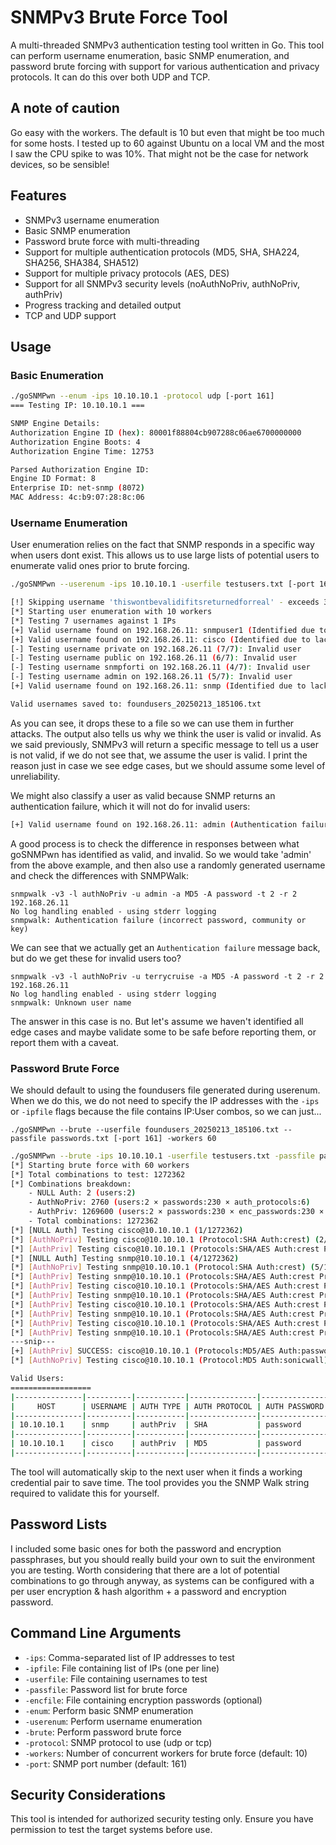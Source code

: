 # SNMPv3 Brute Force Tool

A multi-threaded SNMPv3 authentication testing tool written in Go. This tool can perform username enumeration, basic SNMP enumeration, and password brute forcing with support for various authentication and privacy protocols. It can do this over both UDP and TCP.

## A note of caution
Go easy with the workers. The default is 10 but even that might be too much for some hosts. I tested up to 60 against Ubuntu on a local VM and the most I saw the CPU spike to was 10%. That might not be the case for network devices, so be sensible!

## Features

- SNMPv3 username enumeration
- Basic SNMP enumeration
- Password brute force with multi-threading
- Support for multiple authentication protocols (MD5, SHA, SHA224, SHA256, SHA384, SHA512)
- Support for multiple privacy protocols (AES, DES)
- Support for all SNMPv3 security levels (noAuthNoPriv, authNoPriv, authPriv)
- Progress tracking and detailed output
- TCP and UDP support

## Usage

### Basic Enumeration
~~~bash
./goSNMPwn --enum -ips 10.10.10.1 -protocol udp [-port 161]
=== Testing IP: 10.10.10.1 ===

SNMP Engine Details:
Authorization Engine ID (hex): 80001f88804cb907288c06ae6700000000
Authorization Engine Boots: 4
Authorization Engine Time: 12753

Parsed Authorization Engine ID:
Engine ID Format: 8
Enterprise ID: net-snmp (8072)
MAC Address: 4c:b9:07:28:8c:06
~~~

### Username Enumeration
User enumeration relies on the fact that SNMP responds in a specific way when users dont exist. This allows us to use large lists of potential users to enumerate valid ones prior to brute forcing.

~~~bash
./goSNMPwn --userenum -ips 10.10.10.1 -userfile testusers.txt [-port 161]

[!] Skipping username 'thiswontbevalidifitsreturnedforreal' - exceeds 32 character limit
[*] Starting user enumeration with 10 workers
[*] Testing 7 usernames against 1 IPs
[+] Valid username found on 192.168.26.11: snmpuser1 (Identified due to lack of 'unknown username' error)
[+] Valid username found on 192.168.26.11: cisco (Identified due to lack of 'unknown username' error)
[-] Testing username private on 192.168.26.11 (7/7): Invalid user
[-] Testing username public on 192.168.26.11 (6/7): Invalid user
[-] Testing username snmpforti on 192.168.26.11 (4/7): Invalid user
[-] Testing username admin on 192.168.26.11 (5/7): Invalid user
[+] Valid username found on 192.168.26.11: snmp (Identified due to lack of 'unknown username' error)

Valid usernames saved to: foundusers_20250213_185106.txt

~~~

As you can see, it drops these to a file so we can use them in further attacks. The output also tells us why we think the user is valid or invalid. As we said previously, SNMPv3 will return a specific message to tell us a user is not valid, if we do not see that, we assume the user is valid. I print the reason just in case we see edge cases, but we should assume some level of unreliability. 

We might also classify a user as valid because SNMP returns an authentication failure, which it will not do for invalid users:

~~~bash
[+] Valid username found on 192.168.26.11: admin (Authentication failure)
~~~

A good process is to check the difference in responses between what goSNMPwn has identified as valid, and invalid. So we would take 'admin' from the above example, and then also use a randomly generated username and check the differences with SNMPWalk:

~~~
snmpwalk -v3 -l authNoPriv -u admin -a MD5 -A password -t 2 -r 2 192.168.26.11
No log handling enabled - using stderr logging
snmpwalk: Authentication failure (incorrect password, community or key)
~~~

We can see that we actually get an `Authentication failure` message back, but do we get these for invalid users too?

~~~
snmpwalk -v3 -l authNoPriv -u terrycruise -a MD5 -A password -t 2 -r 2 192.168.26.11
No log handling enabled - using stderr logging
snmpwalk: Unknown user name
~~~

The answer in this case is no. But let's assume we haven't identified all edge cases and maybe validate some to be safe before reporting them, or report them with a caveat.

### Password Brute Force

We should default to using the foundusers file generated during userenum. When we do this, we do not need to specify the IP addresses with the `-ips` or `-ipfile` flags because the file contains IP:User combos, so we can just...

~~~
./goSNMPwn --brute --userfile foundusers_20250213_185106.txt --passfile passwords.txt [-port 161] -workers 60
~~~



~~~bash
./goSNMPwn --brute -ips 10.10.10.1 -userfile testusers.txt -passfile passwords.txt [-port 161] -workers 60
[*] Starting brute force with 60 workers
[*] Total combinations to test: 1272362
[*] Combinations breakdown:
    - NULL Auth: 2 (users:2)
    - AuthNoPriv: 2760 (users:2 × passwords:230 × auth_protocols:6)
    - AuthPriv: 1269600 (users:2 × passwords:230 × enc_passwords:230 × auth_protocols:6 × priv_protocols:2)
    - Total combinations: 1272362
[*] [NULL Auth] Testing cisco@10.10.10.1 (1/1272362)
[*] [AuthNoPriv] Testing cisco@10.10.10.1 (Protocol:SHA Auth:crest) (2/1272362)
[*] [AuthPriv] Testing cisco@10.10.10.1 (Protocols:SHA/AES Auth:crest Priv:crest) (3/1272362)
[*] [NULL Auth] Testing snmp@10.10.10.1 (4/1272362)
[*] [AuthNoPriv] Testing snmp@10.10.10.1 (Protocol:SHA Auth:crest) (5/1272362)
[*] [AuthPriv] Testing snmp@10.10.10.1 (Protocols:SHA/AES Auth:crest Priv:crest) (6/1272362)
[*] [AuthPriv] Testing cisco@10.10.10.1 (Protocols:SHA/AES Auth:crest Priv:none) (7/1272362)
[*] [AuthPriv] Testing snmp@10.10.10.1 (Protocols:SHA/AES Auth:crest Priv:none) (8/1272362)
[*] [AuthPriv] Testing cisco@10.10.10.1 (Protocols:SHA/AES Auth:crest Priv:PASSWORD) (9/1272362)
[*] [AuthPriv] Testing snmp@10.10.10.1 (Protocols:SHA/AES Auth:crest Priv:PASSWORD) (10/1272362)
[*] [AuthPriv] Testing cisco@10.10.10.1 (Protocols:SHA/AES Auth:crest Priv:traffic) (11/1272362)
[*] [AuthPriv] Testing snmp@10.10.10.1 (Protocols:SHA/AES Auth:crest Priv:traffic) (12/1272362)
---snip---
[+] [AuthPriv] SUCCESS: cisco@10.10.10.1 (Protocols:MD5/AES Auth:password Priv:password)
[*] [AuthNoPriv] Testing cisco@10.10.10.1 (Protocol:MD5 Auth:sonicwall) (6346/30362)

Valid Users:
==================
|---------------|----------|-----------|---------------|---------------|---------------|---------------|---------------------------------------------------------------------------------------|
|     HOST      | USERNAME | AUTH TYPE | AUTH PROTOCOL | AUTH PASSWORD | PRIV PROTOCOL | PRIV PASSWORD |                                        COMMAND                                        |
|---------------|----------|-----------|---------------|---------------|---------------|---------------|---------------------------------------------------------------------------------------|
| 10.10.10.1    | snmp     | authPriv  | SHA           | password      | AES           | password      | snmpwalk -v3 -l authPriv -u snmp -a SHA -A password -x AES -X password 10.10.10.1  |
|---------------|----------|-----------|---------------|---------------|---------------|---------------|---------------------------------------------------------------------------------------|
| 10.10.10.1    | cisco    | authPriv  | MD5           | password      | AES           | password      | snmpwalk -v3 -l authPriv -u cisco -a MD5 -A password -x AES -X password 10.10.10.1 |
|---------------|----------|-----------|---------------|---------------|---------------|---------------|---------------------------------------------------------------------------------------|
~~~
The tool will automatically skip to the next user when it finds a working credential pair to save time.
The tool provides you the SNMP Walk string required to validate this for yourself.

## Password Lists
I included some basic ones for both the password and encryption passphrases, but you should really build your own to suit the environment you are testing. Worth considering that there are a lot of potential combinations to go through anyway, as systems can be configured with a per user encryption & hash algorithm + a password and encryption password.

## Command Line Arguments

- `-ips`: Comma-separated list of IP addresses to test
- `-ipfile`: File containing list of IPs (one per line)
- `-userfile`: File containing usernames to test
- `-passfile`: Password list for brute force
- `-encfile`: File containing encryption passwords (optional)
- `-enum`: Perform basic SNMP enumeration
- `-userenum`: Perform username enumeration
- `-brute`: Perform password brute force
- `-protocol`: SNMP protocol to use (udp or tcp)
- `-workers`: Number of concurrent workers for brute force (default: 10)
- `-port`: SNMP port number (default: 161)


## Security Considerations

This tool is intended for authorized security testing only. Ensure you have permission to test the target systems before use. 


